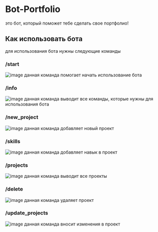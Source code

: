 # Bot-Portfolio
это бот, который поможет тебе сделать свое портфолио!
## Как использовать бота
для использования бота нужны следующие команды
### /start
![image](https://github.com/user-attachments/assets/0f92b35e-1068-4c75-a154-101be707efc6)
данная команда помогает начать использование бота
### /info
![image](https://github.com/user-attachments/assets/a9db2919-4484-48a5-a478-416254f436b8)
данная команда выводит все команды, которые нужны для использования бота
### /new_project
![image](https://github.com/user-attachments/assets/6b73953c-3a47-4595-a29d-974395a81975)
данная команда добавляет новый проект
### /skills
![image](https://github.com/user-attachments/assets/f7ff5578-81cf-4446-b832-a03561c97821)
данная команда добавляет навык в проект
### /projects
![image](https://github.com/user-attachments/assets/cd7d8211-d8a8-4a59-a2ba-ad50da652c41)
данная команда выводит все проекты
### /delete
![image](https://github.com/user-attachments/assets/8981d00f-7d6d-4640-9cce-6fa4c46b39d3)
данная команда удаляет проект
### /update_projects
![image](https://github.com/user-attachments/assets/1e97af8b-b954-4da2-ab02-16ba6050169d)
данная команда вносит изменения в проект
